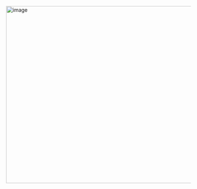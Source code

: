 <img width="545" height="483" alt="image" src="https://github.com/user-attachments/assets/8adec44d-5937-4415-9c90-33141ae2cfd5" />
